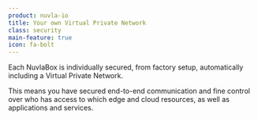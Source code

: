 ```yaml
---
product: nuvla-io
title: Your own Virtual Private Network
class: security
main-feature: true
icon: fa-bolt
---
```


Each NuvlaBox is individually secured, from factory setup, automatically including a Virtual Private Network. 

This means you have secured end-to-end communication and fine control over who has access to which edge and cloud resources, as well as applications and services.
